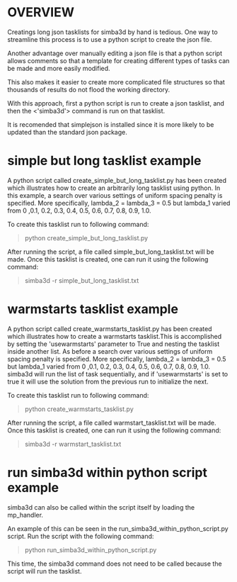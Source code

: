 # OVERVIEW

Creatings long json tasklists for simba3d by hand is tedious. One way
to streamline this process is to use a python script to create the
json file.

Another advantage over manually editing a json file is that a python script 
allows comments so that a template for creating different types of tasks can
be made and more easily modified. 

This also makes it easier to create more complicated file structures so that
thousands of results do not flood the working directory.

With this approach, first a python script is run to create a json tasklist, and
then the <'simba3d'> command is run on that tasklist.

It is recomended that simplejson is installed since it is more likely to be
updated than the standard json package.

# simple but long tasklist example

A python script called create_simple_but_long_tasklist.py has been created
which illustrates how to create an arbitrarily long tasklist using python. In
this example, a search over various settings of uniform spacing penalty is
specified. More specifically, lambda_2 = lambda_3 = 0.5 but lambda_1 varied
from 0 ,0.1, 0.2, 0.3, 0.4, 0.5, 0.6, 0.7, 0.8, 0.9, 1.0.

To create this tasklist run to following command:
> python create_simple_but_long_tasklist.py

After running the script, a file called simple_but_long_tasklist.txt will be
made. Once this tasklist is created, one can run it using the following command:
> simba3d -r simple_but_long_tasklist.txt

# warmstarts tasklist example

A python script called create_warmstarts_tasklist.py has been created
which illustrates how to create a warmstarts tasklist.This is accomplished
by setting the 'usewarmstarts' parameter to True and nesting the tasklist inside
another list. As before a search over various settings of uniform spacing 
penalty is specified. More specifically, lambda_2 = lambda_3 = 0.5 but lambda_1 
varied from 0 ,0.1, 0.2, 0.3, 0.4, 0.5, 0.6, 0.7, 0.8, 0.9, 1.0. simba3d will 
run the list of task sequentially, and if 'usewarmstarts' is set to true it 
will use the solution from the previous run to initialize the next.

To create this tasklist run to following command:
> python create_warmstarts_tasklist.py

After running the script, a file called warmstart_tasklist.txt will be
made. Once this tasklist is created, one can run it using the following command:
> simba3d -r warmstart_tasklist.txt

# run simba3d within python script example

simba3d can also be called within the script itself by loading the mp_handler.

An example of this can be seen in the run_simba3d_within_python_script.py 
script. Run the script with the following command:
> python run_simba3d_within_python_script.py

This time, the simba3d command does not need to be called because the script
will run the tasklist.
